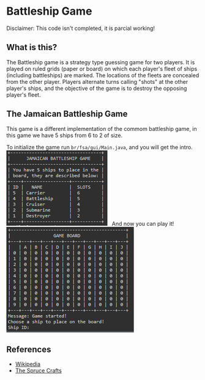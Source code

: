 # Battleship Game
Disclaimer: This code isn't completed, it is parcial working!

## What is this?
The Battleship game is a strategy type guessing game for two players. It is played on ruled grids (paper or board) on which each player's fleet of ships (including battleships) are marked. The locations of the fleets are concealed from the other player. Players alternate turns calling "shots" at the other player's ships, and the objective of the game is to destroy the opposing player's fleet.

## The Jamaican Battleship Game
This game is a different implementation of the commom battleship game, in this game we have 5 ships from 6 to 2 of size.

To initialize the game run `br/fsa/gui/Main.java`, and you will get the intro.
&nbsp;
![](images/battleship-intro.png)
&nbsp;
And now you can play it!
![](images/battleship-board.png)
&nbsp;

## References
- [Wikipedia](encurtador.com.br/euDK9)
- [The Spruce Crafts](https://www.thesprucecrafts.com/the-basic-rules-of-battleship-411069)
